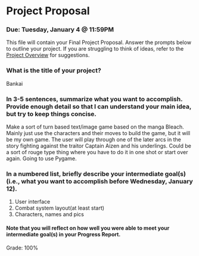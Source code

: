 # Project Proposal
### Due: Tuesday, January 4 @ 11:59PM

This file will contain your Final Project Proposal. Answer the prompts below to outline your project. If you are struggling to think of ideas, refer to the [Project Overview](https://cs.oberlin.edu/~cs150/final-project/part-1/) for suggestions.

### What is the title of your project?
Bankai

### In 3-5 sentences, summarize what you want to accomplish. Provide enough detail so that I can understand your main idea, but try to keep things concise.
Make a sort of turn based text/image game based on the manga Bleach. Mainly just use the characters and their moves to build the game, but it will be my own game. The user will play through one of the later arcs in the story fighting against the traitor Captain Aizen and his underlings. Could be a sort of rouge type thing where you have to do it in one shot or start over again. Going to use Pygame.

### In a numbered list, briefly describe your intermediate goal(s) (i.e., what you want to accomplish before Wednesday, January 12). 
1. User interface
2. Combat system layout(at least start)
3. Characters, names and pics
#### Note that you will reflect on how well you were able to meet your intermediate goal(s) in your Progress Report.

Grade: 100%